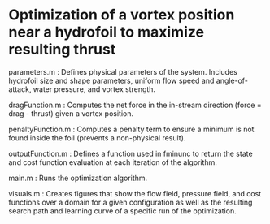 # Optimization of a vortex position near a hydrofoil to maximize resulting thrust

parameters.m : Defines physical parameters of the system. Includes hydrofoil size and shape parameters, uniform flow speed and angle-of-attack, water pressure, and vortex strength.

dragFunction.m : Computes the net force in the in-stream direction (force = drag - thrust) given a vortex position.

penaltyFunction.m : Computes a penalty term to ensure a minimum is not found inside the foil (prevents a non-physical result).

outputFunction.m : Defines a function used in fminunc to return the state and cost function evaluation at each iteration of the algorithm.

main.m : Runs the optimization algorithm.

visuals.m : Creates figures that show the flow field, pressure field, and cost functions over a domain for a given configuration as well as the resulting search path and learning curve of a specific run of the optimization.
